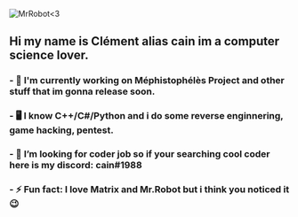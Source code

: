 ![MrRobot<3](https://i.gifer.com/XQIy.gif)
## Hi my name is Clément alias cain im a computer science lover.
### - 🔭 I'm currently working on Méphistophélès Project and other stuff that im gonna release soon.
### - 🖥️ I know C++/C#/Python and i do some reverse enginnering, game hacking, pentest.
### - 🤔 I’m looking for coder job so if your searching cool coder here is my discord: cain#1988
### - ⚡ Fun fact: I love Matrix and Mr.Robot but i think you noticed it :wink:

<!--
**call-042PE/call-042PE** is a ✨ _special_ ✨ repository because its `README.md` (this file) appears on your GitHub profile.

Here are some ideas to get you started:

- 🔭 I’m currently working on ...
- 🌱 I’m currently learning ...
- 👯 I’m looking to collaborate on ...
- 🤔 I’m looking for help with ...
- 💬 Ask me about ...
- 📫 How to reach me: ...
- 😄 Pronouns: ...
- ⚡ Fun fact: ...
-->

